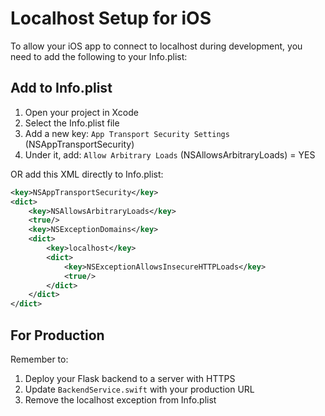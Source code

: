 # Localhost Setup for iOS

To allow your iOS app to connect to localhost during development, you need to add the following to your Info.plist:

## Add to Info.plist

1. Open your project in Xcode
2. Select the Info.plist file
3. Add a new key: `App Transport Security Settings` (NSAppTransportSecurity)
4. Under it, add: `Allow Arbitrary Loads` (NSAllowsArbitraryLoads) = YES

OR add this XML directly to Info.plist:

```xml
<key>NSAppTransportSecurity</key>
<dict>
    <key>NSAllowsArbitraryLoads</key>
    <true/>
    <key>NSExceptionDomains</key>
    <dict>
        <key>localhost</key>
        <dict>
            <key>NSExceptionAllowsInsecureHTTPLoads</key>
            <true/>
        </dict>
    </dict>
</dict>
```

## For Production

Remember to:
1. Deploy your Flask backend to a server with HTTPS
2. Update `BackendService.swift` with your production URL
3. Remove the localhost exception from Info.plist